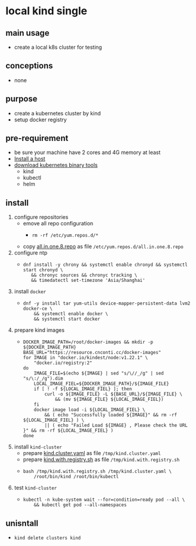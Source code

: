 # local kind single

## main usage

* create a local k8s cluster for testing

## conceptions

* none

## purpose

* create a kubernetes cluster by kind
* setup docker registry

## pre-requirement

* be sure your machine have 2 cores and 4G memory at least
* [Install a host](/linux/install.centos.8.by.boot.image.md)
* [download kubernetes binary tools](/kubernetes/download.kubernetes.binary.tools.md)
    + kind
    + kubectl
    + helm

## install
1. configure repositories
    * emove all repo configuration
      * ```shell
        rm -rf /etc/yum.repos.d/*
        ```
    * copy [all.in.one.8.repo](resources/all.in.one.8.repo.md) as file `/etc/yum.repos.d/all.in.one.8.repo`
2. configure ntp
    * ```shell
      dnf install -y chrony && systemctl enable chronyd && systemctl start chronyd \
         && chronyc sources && chronyc tracking \
         && timedatectl set-timezone 'Asia/Shanghai'
      ```
3. install `docker`
    * ```shell
      dnf -y install tar yum-utils device-mapper-persistent-data lvm2 docker-ce \
          && systemctl enable docker \
          && systemctl start docker
      ```
4. prepare kind images
    * ```shell
      DOCKER_IMAGE_PATH=/root/docker-images && mkdir -p ${DOCKER_IMAGE_PATH}
      BASE_URL="https://resource.cnconti.cc/docker-images"
      for IMAGE in "docker.io/kindest/node:v1.22.1" \
          "docker.io/registry:2"
      do
          IMAGE_FILE=$(echo ${IMAGE} | sed "s/\//_/g" | sed "s/\:/_/g").dim
          LOCAL_IMAGE_FIEL=${DOCKER_IMAGE_PATH}/${IMAGE_FILE}
          if [ ! -f ${LOCAL_IMAGE_FIEL} ]; then
              curl -o ${IMAGE_FILE} -L ${BASE_URL}/${IMAGE_FILE} \
                  && (mv ${IMAGE_FILE} ${LOCAL_IMAGE_FIEL}) 
          fi
          docker image load -i ${LOCAL_IMAGE_FIEL} \
              && ( echo "Successfully loaded ${IMAGE}" && rm -rf ${LOCAL_IMAGE_FIEL} ) \
              || ( echo "Failed Load ${IMAGE} , Please check the URL }" && rm -rf ${LOCAL_IMAGE_FIEL} ) 
      done
      ```
5. install `kind-cluster`
    * prepare [kind.cluster.yaml](resources/kind.cluster.yaml.md) as file `/tmp/kind.cluster.yaml`
    * prepare [kind.with.registry.sh](resources/kind.with.registry.sh.md) as file `/tmp/kind.with.registry.sh`
    * ```shell
      bash /tmp/kind.with.registry.sh /tmp/kind.cluster.yaml \
          /root/bin/kind /root/bin/kubectl
      ```
6. test `kind-cluster`
    * ```shell
      kubectl -n kube-system wait --for=condition=ready pod --all \
          && kubectl get pod --all-namespaces
      ```

## unisntall 
* ```shell
  kind delete clusters kind
  ```